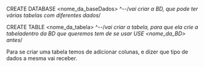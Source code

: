 CREATE DATABASE <nome_da_baseDados>
^--/*vai criar a BD, que pode ter várias tabelas com diferentes dados*/


CREATE TABLE <nome_da_tabela>
^--/*vai criar a tabela, para que ela crie a tabeladentro da BD que queremos tem de se usar  USE <nome_da_BD> antes*/

Para se criar uma tabela temos de adicionar colunas, e dizer que tipo de dados a mesma vai receber.

